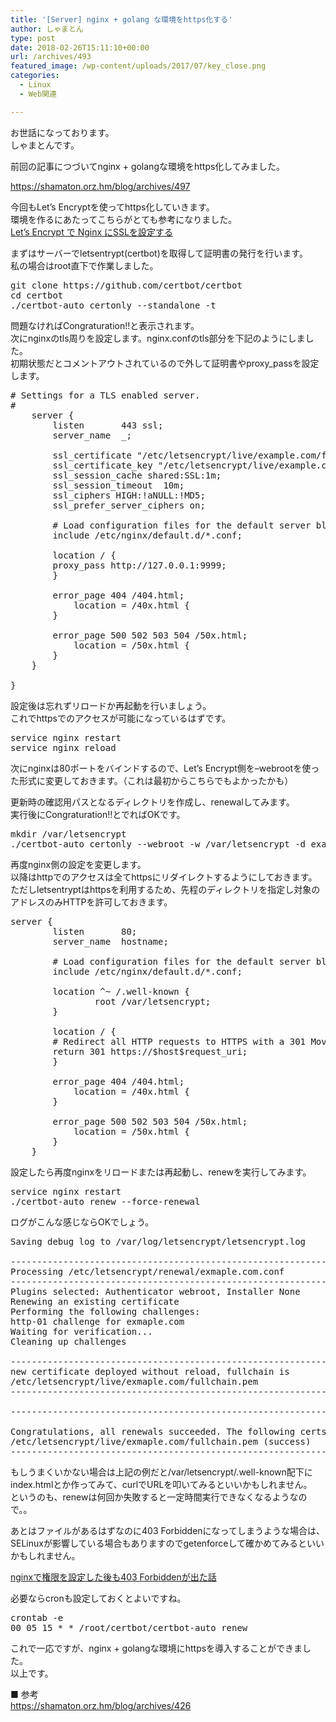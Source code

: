 ```yaml
---
title: '[Server] nginx + golang な環境をhttps化する'
author: しゃまとん
type: post
date: 2018-02-26T15:11:10+00:00
url: /archives/493
featured_image: /wp-content/uploads/2017/07/key_close.png
categories:
  - Linux
  - Web関連

---
```

お世話になっております。  
しゃまとんです。

前回の記事につづいてnginx + golangな環境をhttps化してみました。

<https://shamaton.orz.hm/blog/archives/497>

今回もLet&#8217;s Encryptを使ってhttps化していきます。  
環境を作るにあたってこちらがとても参考になりました。  
<a href="https://qiita.com/HeRo/items/f9eb8d8a08d4d5b63ee9" target="_blank" rel="noopener">Let&#8217;s Encrypt で Nginx にSSLを設定する</a>

まずはサーバーでletsentrypt(certbot)を取得して証明書の発行を行います。  
私の場合はroot直下で作業しました。

<pre class="lang:default decode:true">git clone https://github.com/certbot/certbot
cd certbot
./certbot-auto certonly --standalone -t</pre>

問題なければCongraturation!!と表示されます。  
次にnginxのtls周りを設定します。nginx.confのtls部分を下記のようにしました。  
初期状態だとコメントアウトされているので外して証明書やproxy_passを設定します。

<pre class="lang:default decode:true "># Settings for a TLS enabled server.
#
    server {
        listen       443 ssl;
        server_name  _;

        ssl_certificate "/etc/letsencrypt/live/example.com/fullchain.pem";
        ssl_certificate_key "/etc/letsencrypt/live/example.com/privkey.pem";
        ssl_session_cache shared:SSL:1m;
        ssl_session_timeout  10m;
        ssl_ciphers HIGH:!aNULL:!MD5;
        ssl_prefer_server_ciphers on;

        # Load configuration files for the default server block.
        include /etc/nginx/default.d/*.conf;

        location / {
        proxy_pass http://127.0.0.1:9999;
        }

        error_page 404 /404.html;
            location = /40x.html {
        }

        error_page 500 502 503 504 /50x.html;
            location = /50x.html {
        }
    }

}</pre>

設定後は忘れずリロードか再起動を行いましょう。  
これでhttpsでのアクセスが可能になっているはずです。

<pre class="lang:default decode:true ">service nginx restart
service nginx reload</pre>

次にnginxは80ポートをバインドするので、Let&#8217;s Encrypt側を&#8211;webrootを使った形式に変更しておきます。（これは最初からこちらでもよかったかも）

更新時の確認用パスとなるディレクトリを作成し、renewalしてみます。  
実行後にCongraturation!!とでればOKです。

<pre class="lang:default decode:true ">mkdir /var/letsencrypt
./certbot-auto certonly --webroot -w /var/letsencrypt -d example.com --agree-tos --force-renewal -n</pre>

再度nginx側の設定を変更します。  
以降はhttpでのアクセスは全てhttpsにリダイレクトするようにしておきます。  
ただしletsentryptはhttpsを利用するため、先程のディレクトリを指定し対象のアドレスのみHTTPを許可しておきます。

<pre class="lang:default decode:true ">server {
        listen       80;
        server_name  hostname;

        # Load configuration files for the default server block.
        include /etc/nginx/default.d/*.conf;

        location ^~ /.well-known {
                root /var/letsencrypt;
        }

        location / {
        # Redirect all HTTP requests to HTTPS with a 301 Moved Permanently response.
        return 301 https://$host$request_uri;
        }

        error_page 404 /404.html;
            location = /40x.html {
        }

        error_page 500 502 503 504 /50x.html;
            location = /50x.html {
        }
    }</pre>

設定したら再度nginxをリロードまたは再起動し、renewを実行してみます。

<pre class="lang:default decode:true">service nginx restart
./certbot-auto renew --force-renewal</pre>

ログがこんな感じならOKでしょう。

<pre class="lang:default decode:true">Saving debug log to /var/log/letsencrypt/letsencrypt.log

-------------------------------------------------------------------------------
Processing /etc/letsencrypt/renewal/exmaple.com.conf
-------------------------------------------------------------------------------
Plugins selected: Authenticator webroot, Installer None
Renewing an existing certificate
Performing the following challenges:
http-01 challenge for exmaple.com
Waiting for verification...
Cleaning up challenges

-------------------------------------------------------------------------------
new certificate deployed without reload, fullchain is
/etc/letsencrypt/live/exmaple.com/fullchain.pem
-------------------------------------------------------------------------------

-------------------------------------------------------------------------------

Congratulations, all renewals succeeded. The following certs have been renewed:
/etc/letsencrypt/live/exmaple.com/fullchain.pem (success)
-------------------------------------------------------------------------------</pre>

もしうまくいかない場合は上記の例だと/var/letsencrypt/.well-known配下にindex.htmlとか作ってみて、curlでURLを叩いてみるといいかもしれません。  
というのも、renewは何回か失敗すると一定時間実行できなくなるようなので。。

あとはファイルがあるはずなのに403 Forbiddenになってしまうような場合は、SELinuxが影響している場合もありますのでgetenforceして確かめてみるといいかもしれません。

<a href="http://kakakazuma.hatenablog.com/entry/2015/04/24/235812" target="_blank" rel="noopener">nginxで権限を設定した後も403 Forbiddenが出た話</a>

必要ならcronも設定しておくとよいですね。

<pre class="lang:default decode:true ">crontab -e
00 05 15 * * /root/certbot/certbot-auto renew</pre>

これで一応ですが、nginx + golangな環境にhttpsを導入することができました。  
以上です。

■ 参考  
<https://shamaton.orz.hm/blog/archives/426>